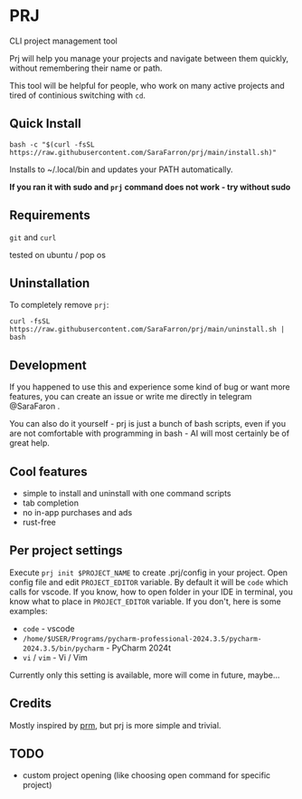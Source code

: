 # PRJ
CLI project management tool

Prj will help you manage your projects and navigate between them quickly, without remembering their name or path.

This tool will be helpful for people, who work on many active projects and tired of continious switching with `cd`.

## Quick Install

```shell
bash -c "$(curl -fsSL https://raw.githubusercontent.com/SaraFarron/prj/main/install.sh)"
```
Installs to ~/.local/bin and updates your PATH automatically.

**If you ran it with sudo and `prj` command does not work - try without sudo**

## Requirements
`git` and `curl`

tested on ubuntu / pop os

## Uninstallation

To completely remove `prj`:

```shell
curl -fsSL https://raw.githubusercontent.com/SaraFarron/prj/main/uninstall.sh | bash
```

## Development

If you happened to use this and experience some kind of bug or want more features, you can create an issue or write me directly in telegram @SaraFaron .

You can also do it yourself - prj is just a bunch of bash scripts, even if you are not comfortable with programming in bash - AI will most certainly be of great help.

## Cool features
* simple to install and uninstall with one command scripts
* tab completion
* no in-app purchases and ads
* rust-free

## Per project settings
Execute `prj init $PROJECT_NAME` to create .prj/config in your project.
Open config file and edit `PROJECT_EDITOR` variable. By default it will be `code` which calls for vscode.
If you know, how to open folder in your IDE in terminal, you know what to place in `PROJECT_EDITOR` variable.
If you don't, here is some examples:
* `code` - vscode
* `/home/$USER/Programs/pycharm-professional-2024.3.5/pycharm-2024.3.5/bin/pycharm` - PyCharm 2024t
* `vi` / `vim` - Vi / Vim

Currently only this setting is available, more will come in future, maybe...

## Credits

Mostly inspired by [prm](https://github.com/EivindArvesen/prm), but prj is more simple and trivial.

## TODO

* custom project opening (like choosing open command for specific project)
